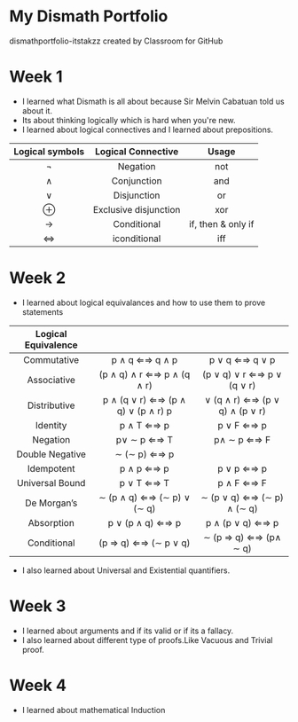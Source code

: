 # My Dismath Portfolio
dismathportfolio-itstakzz created by Classroom for GitHub
# Week 1
* I learned what Dismath is all about because Sir Melvin Cabatuan told us about it.
* Its about thinking logically which is hard when you're new.
* I learned about logical connectives and I learned about prepositions.

| Logical symbols | Logical Connective | Usage         |
| :-----------:   | :-------------:   | :-------------: |
|  ¬         | Negation  | not |
| ∧  | Conjunction  | and |
|∨	|Disjunction|	or|
|⊕	|Exclusive disjunction	|xor|
|→|	Conditional|	if, then & only if|
|⇔	|iconditional	|iff|

# Week 2
* I learned about logical equivalances and how to use them to prove statements

|Logical Equivalence	|       |          |
| :-----------:   | :-------------:   | :-------------: |
|Commutative|	p ∧ q ⇐⇒ q ∧ p	|p ∨ q ⇐⇒ q ∨ p|
|Associative|(p ∧ q) ∧ r ⇐⇒ p ∧ (q ∧ r)	|(p ∨ q) ∨ r ⇐⇒ p ∨ (q ∨ r)|
|Distributive|	p ∧ (q ∨ r) ⇐⇒ (p ∧ q) ∨ (p ∧ r)	p| ∨ (q ∧ r) ⇐⇒ (p ∨ q) ∧ (p ∨ r)|
|Identity|	p ∧ T ⇐⇒ p|p ∨ F ⇐⇒ p|
|Negation	|p∨ ∼ p ⇐⇒ T	|p∧ ∼ p ⇐⇒ F|
|Double Negative|	∼ (∼ p) ⇐⇒ p	| |
|Idempotent|	p ∧ p ⇐⇒ p	|p ∨ p ⇐⇒ p|
|Universal Bound|	p ∨ T ⇐⇒ T	|p ∧ F ⇐⇒ F|
|De Morgan’s|	∼ (p ∧ q) ⇐⇒ (∼ p) ∨ (∼ q) | ∼ (p ∨ q) ⇐⇒ (∼ p) ∧ (∼ q)|
|Absorption|	p ∨ (p ∧ q) ⇐⇒ p|	p ∧ (p ∨ q) ⇐⇒ p|
|Conditional|	(p ⇒ q) ⇐⇒ (∼ p ∨ q)	|∼ (p ⇒ q) ⇐⇒ (p∧ ∼ q)|

* I also learned about Universal and Existential quantifiers.

# Week 3
* I learned about arguments and if its valid or if its a fallacy.
* I also learned about different type of proofs.Like Vacuous and Trivial proof.

# Week 4
* I learned about mathematical Induction
